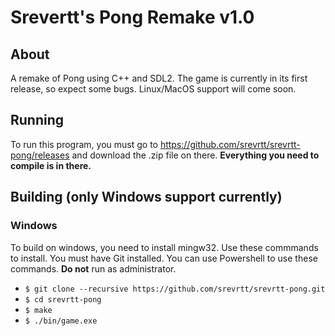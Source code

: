# Srevertt's Pong Remake v1.0
## About
 A remake of Pong using C++ and SDL2. The game is currently in its first
 release, so expect some bugs. Linux/MacOS support will come soon.

 ## Running
 To run this program, you must go to https://github.com/srevrtt/srevrtt-pong/releases and download the .zip file on there. **Everything you need to compile is in there.**

 ## Building (only Windows support currently)
 ### Windows
To build on windows, you need to install mingw32. Use these commmands to install. You must have Git installed. You can use Powershell to use these commands. **Do not** run as administrator.

- `$ git clone --recursive https://github.com/srevrtt/srevrtt-pong.git`
- `$ cd srevrtt-pong`
- `$ make`
- `$ ./bin/game.exe`
